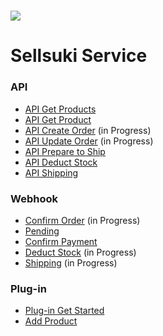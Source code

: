 #  ![](blob:file:///55bda31f-0103-43cb-8b5f-975e0d4b660c)

# Sellsuki Service

### API

* [API Get Products](#)
* [API Get Product](#)
* [API Create Order](#)
  \(in Progress\)
* [API Update Order](#)
  \(in Progress\)
* [API Prepare to Ship](#)
* [API Deduct Stock](#)
* [API Shipping](#)

### Webhook

* [Confirm Order](#)
  \(in Progress\)
* [Pending](#)
* [Confirm Payment](#)
* [Deduct Stock](#)
  \(in Progress\)
* [Shipping](#)
  \(in Progress\)

### Plug-in

* [Plug-in Get Started](#)
* [Add Product](#)



